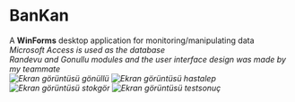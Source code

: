 # BanKan
 A **WinForms** desktop application for monitoring/manipulating data <br>
 <i>Microsoft Access is used as the database
<br> 
Randevu and Gonullu modules and the user interface design was made by my teammate
<br>
![Ekran görüntüsü gönüllü](https://github.com/Aleyna-B/BanKan/assets/122743833/b92a2632-e942-44e6-8a59-a122f36b801b)
![Ekran görüntüsü hastalep](https://github.com/Aleyna-B/BanKan/assets/122743833/e7a029b2-7be2-41c5-a6ae-de42e8899228)
![Ekran görüntüsü stokgör](https://github.com/Aleyna-B/BanKan/assets/122743833/5d2ddba6-81d8-4b71-8765-0d37462e1b2a)
![Ekran görüntüsü testsonuç](https://github.com/Aleyna-B/BanKan/assets/122743833/769f21ed-9647-43f0-a222-2fea80e96de6)
